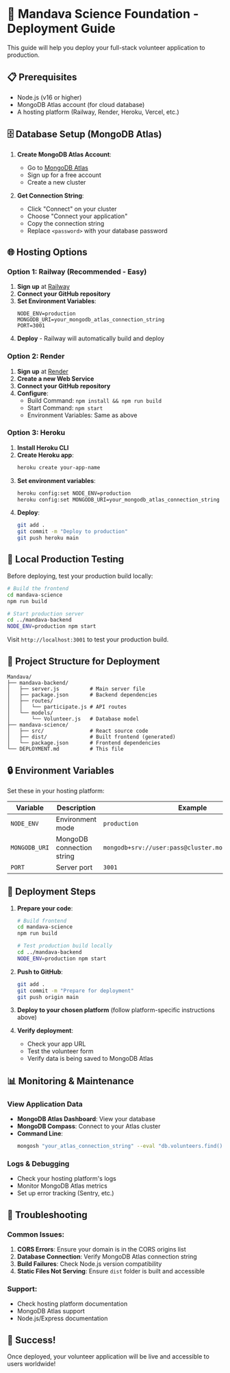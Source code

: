 # 🚀 Mandava Science Foundation - Deployment Guide

This guide will help you deploy your full-stack volunteer application to production.

## 📋 Prerequisites

- Node.js (v16 or higher)
- MongoDB Atlas account (for cloud database)
- A hosting platform (Railway, Render, Heroku, Vercel, etc.)

## 🗄️ Database Setup (MongoDB Atlas)

1. **Create MongoDB Atlas Account**:
   - Go to [MongoDB Atlas](https://www.mongodb.com/atlas)
   - Sign up for a free account
   - Create a new cluster

2. **Get Connection String**:
   - Click "Connect" on your cluster
   - Choose "Connect your application"
   - Copy the connection string
   - Replace `<password>` with your database password

## 🌐 Hosting Options

### Option 1: Railway (Recommended - Easy)

1. **Sign up** at [Railway](https://railway.app)
2. **Connect your GitHub repository**
3. **Set Environment Variables**:
   ```
   NODE_ENV=production
   MONGODB_URI=your_mongodb_atlas_connection_string
   PORT=3001
   ```
4. **Deploy** - Railway will automatically build and deploy

### Option 2: Render

1. **Sign up** at [Render](https://render.com)
2. **Create a new Web Service**
3. **Connect your GitHub repository**
4. **Configure**:
   - Build Command: `npm install && npm run build`
   - Start Command: `npm start`
   - Environment Variables: Same as above

### Option 3: Heroku

1. **Install Heroku CLI**
2. **Create Heroku app**:
   ```bash
   heroku create your-app-name
   ```
3. **Set environment variables**:
   ```bash
   heroku config:set NODE_ENV=production
   heroku config:set MONGODB_URI=your_mongodb_atlas_connection_string
   ```
4. **Deploy**:
   ```bash
   git add .
   git commit -m "Deploy to production"
   git push heroku main
   ```

## 🔧 Local Production Testing

Before deploying, test your production build locally:

```bash
# Build the frontend
cd mandava-science
npm run build

# Start production server
cd ../mandava-backend
NODE_ENV=production npm start
```

Visit `http://localhost:3001` to test your production build.

## 📁 Project Structure for Deployment

```
Mandava/
├── mandava-backend/
│   ├── server.js          # Main server file
│   ├── package.json       # Backend dependencies
│   ├── routes/
│   │   └── participate.js # API routes
│   └── models/
│       └── Volunteer.js   # Database model
├── mandava-science/
│   ├── src/               # React source code
│   ├── dist/              # Built frontend (generated)
│   └── package.json       # Frontend dependencies
└── DEPLOYMENT.md          # This file
```

## 🔒 Environment Variables

Set these in your hosting platform:

| Variable | Description | Example |
|----------|-------------|---------|
| `NODE_ENV` | Environment mode | `production` |
| `MONGODB_URI` | MongoDB connection string | `mongodb+srv://user:pass@cluster.mongodb.net/mandava` |
| `PORT` | Server port | `3001` |

## 🚀 Deployment Steps

1. **Prepare your code**:
   ```bash
   # Build frontend
   cd mandava-science
   npm run build
   
   # Test production build locally
   cd ../mandava-backend
   NODE_ENV=production npm start
   ```

2. **Push to GitHub**:
   ```bash
   git add .
   git commit -m "Prepare for deployment"
   git push origin main
   ```

3. **Deploy to your chosen platform** (follow platform-specific instructions above)

4. **Verify deployment**:
   - Check your app URL
   - Test the volunteer form
   - Verify data is being saved to MongoDB Atlas

## 📊 Monitoring & Maintenance

### View Application Data
- **MongoDB Atlas Dashboard**: View your database
- **MongoDB Compass**: Connect to your Atlas cluster
- **Command Line**:
  ```bash
  mongosh "your_atlas_connection_string" --eval "db.volunteers.find().pretty()"
  ```

### Logs & Debugging
- Check your hosting platform's logs
- Monitor MongoDB Atlas metrics
- Set up error tracking (Sentry, etc.)

## 🔧 Troubleshooting

### Common Issues:

1. **CORS Errors**: Ensure your domain is in the CORS origins list
2. **Database Connection**: Verify MongoDB Atlas connection string
3. **Build Failures**: Check Node.js version compatibility
4. **Static Files Not Serving**: Ensure `dist` folder is built and accessible

### Support:
- Check hosting platform documentation
- MongoDB Atlas support
- Node.js/Express documentation

## 🎉 Success!

Once deployed, your volunteer application will be live and accessible to users worldwide! 
